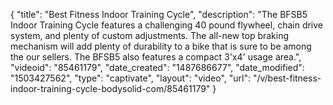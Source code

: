 {
    "title": "Best Fitness Indoor Training Cycle",
    "description": "The BFSB5 Indoor Training Cycle features a challenging 40 pound flywheel, chain drive system, and plenty of custom adjustments. The all-new top braking mechanism will add plenty of durability to a bike that is sure to be among the our sellers. The BFSB5 also features a compact 3'x4' usage area.",
    "videoid": "85461179",
    "date_created": "1487686677",
    "date_modified": "1503427562",
    "type": "captivate",
    "layout": "video",
    "url": "\/v\/best-fitness-indoor-training-cycle-bodysolid-com\/85461179"
}